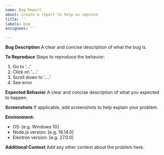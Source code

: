 ```yaml
---
name: Bug Report
about: Create a report to help us improve
title: ''
labels: bug
assignees: ''

---
```


**Bug Description**
A clear and concise description of what the bug is.

**To Reproduce**
Steps to reproduce the behavior:
1. Go to '...'
2. Click on '....'
3. Scroll down to '....'
4. See error

**Expected Behavior**
A clear and concise description of what you expected to happen.

**Screenshots**
If applicable, add screenshots to help explain your problem.

**Environment:**
 - OS: [e.g. Windows 10]
 - Node.js version: [e.g. 16.14.0]
 - Electron version: [e.g. 27.0.0]

**Additional Context**
Add any other context about the problem here.
